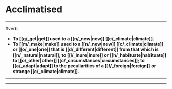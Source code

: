 # Acclimatised
---
#verb
- **To [[g/_get|get]] used to a [[n/_new|new]] [[c/_climate|climate]].**
- **To [[m/_make|make]] used to a [[n/_new|new]] [[c/_climate|climate]] or [[o/_one|one]] that is [[d/_different|different]] from that which is [[n/_natural|natural]]; to [[i/_inure|inure]] or [[h/_habituate|habituate]] to [[o/_other|other]] [[c/_circumstances|circumstances]]; to [[a/_adapt|adapt]] to the peculiarities of a [[f/_foreign|foreign]] or strange [[c/_climate|climate]].**
---
---
